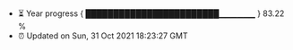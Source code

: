 - ⏳ Year progress { ████████████████████████▁▁▁▁▁▁ } 83.22 %
- ⏰ Updated on Sun, 31 Oct 2021 18:23:27 GMT

